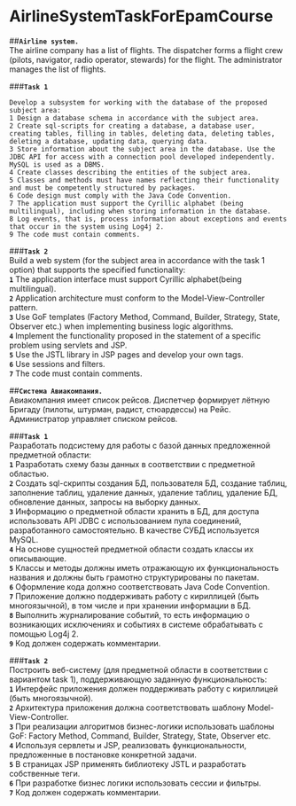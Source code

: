 # AirlineSystemTaskForEpamCourse
##**`Airline system.`**  
The airline company has a list of flights. The dispatcher forms a flight crew (pilots, navigator, radio operator, stewards) for the flight. The administrator manages the list of flights.

###**`Task 1`**
````  
Develop a subsystem for working with the database of the proposed subject area:  
1 Design a database schema in accordance with the subject area.  
2 Create sql-scripts for creating a database, a database user, creating tables, filling in tables, deleting data, deleting tables, deleting a database, updating data, querying data.  
3 Store information about the subject area in the database. Use the JDBC API for access with a connection pool developed independently. MySQL is used as a DBMS.  
4 Create classes describing the entities of the subject area.  
5 Classes and methods must have names reflecting their functionality and must be competently structured by packages.  
6 Code design must comply with the Java Code Convention.  
7 The application must support the Cyrillic alphabet (being multilingual), including when storing information in the database.  
8 Log events, that is, process information about exceptions and events that occur in the system using Log4j 2.  
9 The code must contain comments.  
````
###**`Task 2`**  
Build a web system (for the subject area in accordance with the task 1 option) that supports the specified functionality:  
**`1`** The application interface must support Cyrillic alphabet(being multilingual).  
**`2`** Application architecture must conform to the Model-View-Controller pattern.  
**`3`** Use GoF templates (Factory Method, Command, Builder, Strategy, State, Observer etc.) when implementing business logic algorithms.  
**`4`** Implement the functionality proposed in the statement of a specific problem using servlets and JSP.  
**`5`** Use the JSTL library in JSP pages and develop your own tags.  
**`6`** Use sessions and filters.  
**`7`** The code must contain comments.

##**`Система Авиакомпания.`**  
Авиакомпания имеет список рейсов. Диспетчер формирует лётную Бригаду (пилоты, штурман, радист, стюардессы) на Рейс.
Администратор управляет списком рейсов.

###**`Task 1`**  
Разработать подсистему для работы с базой данных предложенной предметной области:  
**`1`** Разработать схему базы данных в соответствии с предметной областью.  
**`2`** Создать sql-скрипты создания БД, пользователя БД, создание таблиц, заполнение таблиц, удаление данных, удаление таблиц, удаление БД, обновление данных, запросы на выборку данных.  
**`3`** Информацию о предметной области хранить в БД, для доступа использовать API JDBC с использованием пула соединений, разработанного самостоятельно. В качестве СУБД используется MySQL.  
**`4`** На основе сущностей предметной области создать классы их описывающие.  
**`5`** Классы и методы должны иметь отражающую их функциональность названия и должны быть грамотно структурированы по пакетам.  
**`6`** Оформление кода должно соответствовать Java Code Convention.  
**`7`** Приложение должно поддерживать работу с кириллицей (быть многоязычной), в том числе и при хранении информации в БД.  
**`8`** Выполнить журналирование событий, то есть информацию о возникающих исключениях и событиях в системе обрабатывать с помощью Log4j 2.  
**`9`** Код должен содержать комментарии.

###**`Task 2`**  
Построить веб-систему (для предметной области в соответствии с вариантом task 1), поддерживающую заданную функциональность:  
**`1`** Интерфейс приложения должен поддерживать работу с кириллицей (быть многоязычной).  
**`2`** Архитектура приложения должна соответствовать шаблону Model-View-Controller.  
**`3`** При реализации алгоритмов бизнес-логики использовать шаблоны GoF: Factory Method, Command, Builder, Strategy, State, Observer etc.  
**`4`** Используя сервлеты и JSP, реализовать функциональности, предложенные в постановке конкретной задачи.  
**`5`** В страницах JSP применять библиотеку JSTL и разработать собственные теги.  
**`6`** При разработке бизнес логики использовать сессии и фильтры.  
**`7`** Код должен содержать комментарии.

